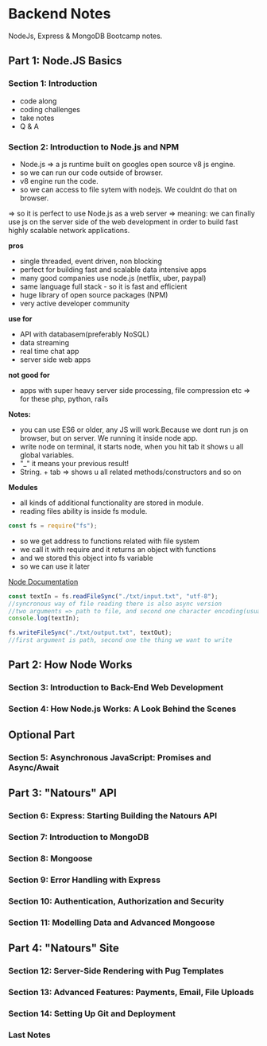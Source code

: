 # Backend Notes
NodeJs, Express &amp; MongoDB Bootcamp notes.

## Part 1: Node.JS Basics

### Section 1: Introduction

- code along
- coding challenges
- take notes
- Q & A

### Section 2: Introduction to Node.js and NPM

+ Node.js => a js runtime built on googles open source v8 js engine.
+ so we can run our code outside of browser.
+ v8 engine run the code.
+ so we can access to file sytem with nodejs. We couldnt do that on browser.

=> so it is perfect to use Node.js as a web server
=> meaning: we can finally use js on the server side of the web development in order to build fast highly scalable network applications.

**pros**
+ single threaded, event driven, non blocking
+ perfect for building fast and scalable data intensive apps
+ many good companies use node.js (netflix, uber, paypal)
+ same language full stack - so it is fast and efficient
+ huge library of open source packages (NPM)
+ very active developer community

**use for**
+ API with databasem(preferably NoSQL)
+ data streaming
+ real time chat app
+ server side web apps

**not good for**
+ apps with super heavy server side processing, file compression etc => for these php, python, rails

**Notes:**
+ you can use ES6 or older, any JS will work.Because we dont run js on browser, but on server. We running it inside node app.
+ write node on terminal, it starts node, when you hit tab it shows u all global variables.
+ "_" it means your previous result!
+ String. + tab => shows u all related methods/constructors and so on

**Modules**
+ all kinds of additional functionality are stored in module.
+ reading files ability is inside fs module.
```JavaScript
const fs = require("fs");
```
+ so we get address to functions related with file system
+ we call it with require and it returns an object with functions
+ and we stored this object into fs variable
+ so we can use it later

[Node Documentation](https://nodejs.org/en/docs/)

```JavaScript
const textIn = fs.readFileSync("./txt/input.txt", "utf-8");
//syncronous way of file reading there is also async version
//two arguments => path to file, and second one character encoding(usually utf-8)
console.log(textIn);

fs.writeFileSync("./txt/output.txt", textOut);
//first argument is path, second one the thing we want to write
```


## Part 2: How Node Works

### Section 3: Introduction to Back-End Web Development

### Section 4: How Node.js Works: A Look Behind the Scenes

## Optional Part

### Section 5: Asynchronous JavaScript: Promises and Async/Await

## Part 3: "Natours" API

### Section 6: Express: Starting Building the Natours API

### Section 7: Introduction to MongoDB

### Section 8: Mongoose

### Section 9: Error Handling with Express

### Section 10: Authentication, Authorization and Security

### Section 11: Modelling Data and Advanced Mongoose

## Part 4: "Natours" Site

### Section 12: Server-Side Rendering with Pug Templates

### Section 13: Advanced Features: Payments, Email, File Uploads

### Section 14: Setting Up Git and Deployment

### Last Notes
